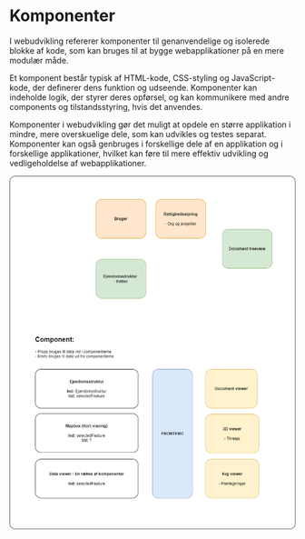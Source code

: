 # Komponenter

I webudvikling refererer komponenter til genanvendelige og isolerede blokke af kode, som kan bruges til at bygge webapplikationer på en mere modulær måde.

Et komponent består typisk af HTML-kode, CSS-styling og JavaScript-kode, der definerer dens funktion og udseende. Komponenter kan indeholde logik, der styrer deres opførsel, og kan kommunikere med andre components og tilstandsstyring, hvis det anvendes.

Komponenter i webudvikling gør det muligt at opdele en større applikation i mindre, mere overskuelige dele, som kan udvikles og testes separat. Komponenter kan også genbruges i forskellige dele af en applikation og i forskellige applikationer, hvilket kan føre til mere effektiv udvikling og vedligeholdelse af webapplikationer.


![DatahubProduktion](Frontend.png)
